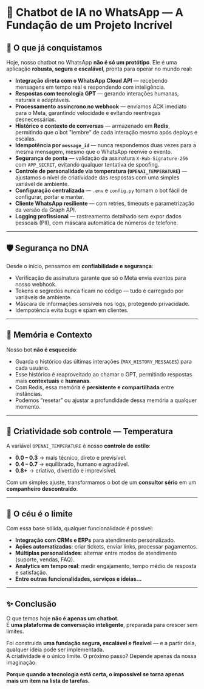 # 🤖 Chatbot de IA no WhatsApp — A Fundação de um Projeto Incrível

## 📌 O que já conquistamos
Hoje, nosso chatbot no WhatsApp **não é só um protótipo**. Ele é uma aplicação **robusta, segura e escalável**, pronta para operar no mundo real:

- **Integração direta com o WhatsApp Cloud API** — recebendo mensagens em tempo real e respondendo com inteligência.
- **Respostas com tecnologia GPT** — gerando interações humanas, naturais e adaptáveis.
- **Processamento assíncrono no webhook** — enviamos ACK imediato para o Meta, garantindo velocidade e evitando reentregas desnecessárias.
- **Histórico e contexto de conversas** — armazenado em **Redis**, permitindo que o bot "lembre" de cada interação mesmo após deploys e escalas.
- **Idempotência por `message_id`** — nunca respondemos duas vezes para a mesma mensagem, mesmo que o WhatsApp reenvie o evento.
- **Segurança de ponta** — validação da assinatura `X-Hub-Signature-256` com `APP_SECRET`, evitando qualquer tentativa de spoofing.
- **Controle de personalidade via temperatura (`OPENAI_TEMPERATURE`)** — ajustamos o nível de criatividade das respostas com uma simples variável de ambiente.
- **Configuração centralizada** — `.env` e `config.py` tornam o bot fácil de configurar, portar e manter.
- **Cliente WhatsApp resiliente** — com retries, timeouts e parametrização da versão da Graph API.
- **Logging profissional** — rastreamento detalhado sem expor dados pessoais (PII), com máscara automática de números de telefone.

---

## 🛡 Segurança no DNA
Desde o início, pensamos em **confiabilidade e segurança**:
- Verificação de assinatura garante que só o Meta envia eventos para nosso webhook.
- Tokens e segredos nunca ficam no código — tudo é carregado por variáveis de ambiente.
- Máscara de informações sensíveis nos logs, protegendo privacidade.
- Idempotência evita bugs e spam em clientes.

---

## 🧠 Memória e Contexto
Nosso bot **não é esquecido**:
- Guarda o histórico das últimas interações (`MAX_HISTORY_MESSAGES`) para cada usuário.
- Esse histórico é reaproveitado ao chamar o GPT, permitindo respostas mais **contextuais** e **humanas**.
- Com Redis, essa memória é **persistente e compartilhada** entre instâncias.
- Podemos “resetar” ou ajustar a profundidade dessa memória a qualquer momento.

---

## 🎨 Criatividade sob controle — Temperatura
A variável `OPENAI_TEMPERATURE` é nosso **controle de estilo**:
- **0.0 – 0.3** → mais técnico, direto e previsível.
- **0.4 – 0.7** → equilibrado, humano e agradável.
- **0.8+** → criativo, divertido e imprevisível.
  
Com um simples ajuste, transformamos o bot de um **consultor sério** em um **companheiro descontraído**.

---

## 🚀 O céu é o limite
Com essa base sólida, qualquer funcionalidade é possível:
- **Integração com CRMs e ERPs** para atendimento personalizado.
- **Ações automatizadas**: criar tickets, enviar links, processar pagamentos.
- **Múltiplas personalidades**: alternar entre modos de atendimento (suporte, vendas, FAQ).
- **Analytics em tempo real**: medir engajamento, tempo médio de resposta e satisfação.
- **Entre outras funcionalidades, serviços e ideias...**

---

## ✨ Conclusão
O que temos hoje **não é apenas um chatbot**.  
É **uma plataforma de conversação inteligente**, preparada para crescer sem limites.

Foi construida **uma fundação segura, escalável e flexível** — e a partir dela, qualquer ideia pode ser implementada.  
A criatividade é o único limite. O próximo passo? Depende apenas da nossa imaginação.

**Porque quando a tecnologia está certa, o impossível se torna apenas mais um item na lista de tarefas.**
